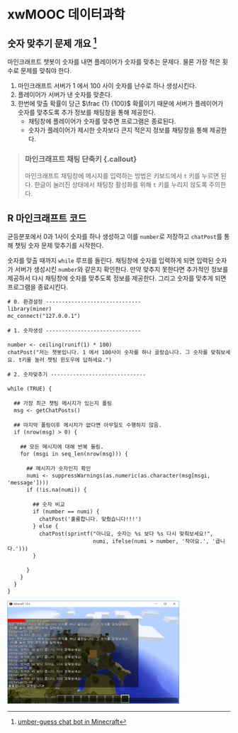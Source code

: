 # xwMOOC 데이터과학




## 숫자 맞추기 문제 개요 [^micraft-chatbot]

[^micraft-chatbot]: [umber-guess chat bot in Minecraft](https://ropenscilabs.github.io/miner_book/number-guess-chat-bot-in-minecraft.html)

마인크래프트 챗봇이 숫자를 내면 플레이어가 숫자를 맞추는 문제다. 물론 가장 적은 횟수로 문제를 맞춰야 한다.

1. 마인크래프트 서버가 1 에서 100 사이 숫자를 난수로 하나 생성시킨다.
1. 플레이어가 서버가 낸 숫자를 맞춘다.
1. 한번에 맞출 확률이 당근 $\frac {1} {100}$ 확률이기 때문에 서버가 플레이어가 숫자를 맞추도록 추가 정보를 채팅창을 통해 제공한다.
    - 채팅창에 플레이어가 숫자를 맞추면 프로그램은 종료된다.
    - 숫자가 플레이어가 제시한 숫자보다 큰지 적은지 정보를 채팅창을 통해 제공한다.

> ### 마인크래프트 채팅 단축키 {.callout}
>
> 마인크래프트 채팅창에 메시지를 입력하는 방법은 키보드에서 `t` 키를 누르면 된다.
> 한글이 눌러진 상태에서 채팅창 활성화를 위해 `t` 키를 누리지 않도록 주의한다.

## R 마인크래프트 코드

균등분포에서 0과 1사이 숫자를 하나 생성하고 이를 `number`로 저장하고 
`chatPost`를 통해 챗팅 숫자 문제 맞추기를 시작한다.

숫자를 맞출 때까지 `while` 루프를 돌린다. 
채팅창에 숫자를 입력하게 되면 입력된 숫자가 서버가 생성시킨 `number`와 같은지 확인한다.
만약 맞추지 못한다면 추가적인 정보를 제공하서 다시 채팅창에 숫자를 맞추도록 정보를 제공한다.
그리고 숫자를 맞추게 되면 프로그램을 종료시킨다.


~~~{.r}
# 0. 환경설정 ------------------------------
library(miner)
mc_connect("127.0.0.1")

# 1. 숫자생성 ------------------------------

number <- ceiling(runif(1) * 100)
chatPost("저는 챗봇입니다. 1 에서 100사이 숫자를 하나 골랐습니다. 그 숫자를 맞춰보세요. t키를 눌러 챗팅 윈도우에 답하세요.")

# 2. 숫자맞추기 ------------------------------

while (TRUE) {
  
  ## 가장 최근 챗팅 메시지가 있는지 폴링
  msg <- getChatPosts()
  
  ## 마지막 폴링이후 메시지가 없다면 아무일도 수행하지 않음.
  if (nrow(msg) > 0) {
    
    ## 모든 메시지에 대해 반복 돌림.
    for (msgi in seq_len(nrow(msg))) {
      
      ## 메시지가 숫자인지 확인
      numi <- suppressWarnings(as.numeric(as.character(msg[msgi, 'message'])))
      if (!is.na(numi)) {
        
        ## 숫자 비교
        if (number == numi) {
          chatPost('훌륭합니다. 맞췄습니다!!!')
        } else {
          chatPost(sprintf("아니요, 숫자는 %s 보다 %s 다시 맞춰보세요!",
                           numi, ifelse(numi > number, '작아요.', '큽니다.')))
        }
        
      }
    }
  }
}
~~~




<img src="fig/minecraft-number-guess.png" alt="마인크래프트 숫자 맞추기" width="77%" />

